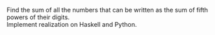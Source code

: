 Find the sum of all the numbers that can be written as the sum of fifth powers of their digits.<br>
Implement realization on Haskell and Python.
